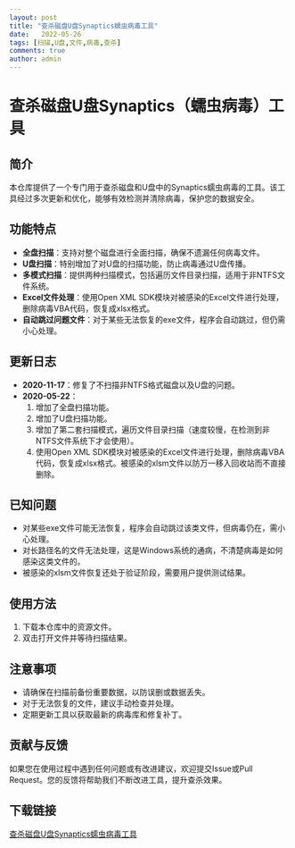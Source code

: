 ```yaml
---
layout: post
title: "查杀磁盘U盘Synaptics蠕虫病毒工具"
date:   2022-05-26
tags: [扫描,U盘,文件,病毒,查杀]
comments: true
author: admin
---
```

# 查杀磁盘U盘Synaptics（蠕虫病毒）工具

## 简介
本仓库提供了一个专门用于查杀磁盘和U盘中的Synaptics蠕虫病毒的工具。该工具经过多次更新和优化，能够有效检测并清除病毒，保护您的数据安全。

## 功能特点
- **全盘扫描**：支持对整个磁盘进行全面扫描，确保不遗漏任何病毒文件。
- **U盘扫描**：特别增加了对U盘的扫描功能，防止病毒通过U盘传播。
- **多模式扫描**：提供两种扫描模式，包括遍历文件目录扫描，适用于非NTFS文件系统。
- **Excel文件处理**：使用Open XML SDK模块对被感染的Excel文件进行处理，删除病毒VBA代码，恢复成xlsx格式。
- **自动跳过问题文件**：对于某些无法恢复的exe文件，程序会自动跳过，但仍需小心处理。

## 更新日志
- **2020-11-17**：修复了不扫描非NTFS格式磁盘以及U盘的问题。
- **2020-05-22**：
  1. 增加了全盘扫描功能。
  2. 增加了U盘扫描功能。
  3. 增加了第二套扫描模式，遍历文件目录扫描（速度较慢，在检测到非NTFS文件系统下才会使用）。
  4. 使用Open XML SDK模块对被感染的Excel文件进行处理，删除病毒VBA代码，恢复成xlsx格式。被感染的xlsm文件以防万一移入回收站而不直接删除。

## 已知问题
- 对某些exe文件可能无法恢复，程序会自动跳过该类文件，但病毒仍在，需小心处理。
- 对长路径名的文件无法处理，这是Windows系统的通病，不清楚病毒是如何感染这类文件的。
- 被感染的xlsm文件恢复还处于验证阶段，需要用户提供测试结果。

## 使用方法
1. 下载本仓库中的资源文件。
2. 双击打开文件并等待扫描结果。

## 注意事项
- 请确保在扫描前备份重要数据，以防误删或数据丢失。
- 对于无法恢复的文件，建议手动检查并处理。
- 定期更新工具以获取最新的病毒库和修复补丁。

## 贡献与反馈
如果您在使用过程中遇到任何问题或有改进建议，欢迎提交Issue或Pull Request。您的反馈将帮助我们不断改进工具，提升查杀效果。

## 下载链接

[查杀磁盘U盘Synaptics蠕虫病毒工具](https://pan.quark.cn/s/4f7b3e3d7bb9)